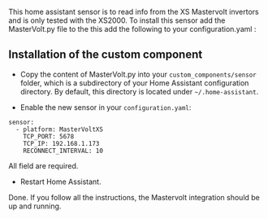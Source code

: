 This home assistant sensor is to read info from the XS Mastervolt invertors and is only tested with the XS2000.
To install this sensor add the MasterVolt.py file to the  this add the following to your configuration.yaml :

## Installation of the custom component

* Copy the content of MasterVolt.py into your ```custom_components/sensor``` folder, which is a subdirectory of your Home Assistant configuration directory. By default, this directory is located under ```~/.home-assistant```. 

* Enable the new sensor in your ```configuration.yaml```:

```
sensor:
  - platform: MasterVoltXS
    TCP_PORT: 5678
    TCP_IP: 192.168.1.173
    RECONNECT_INTERVAL: 10
```

All field are required.

* Restart Home Assistant.

Done. If you follow all the instructions, the Mastervolt integration should be up and running.
